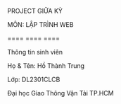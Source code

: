PROJECT GIỮA KỲ

MÔN: LẬP TRÌNH WEB 

==== ==== ====

Thông tin sinh viên

Họ & Tên: Hồ Thành Trung

Lớp: DL2301CLCB

Đại học Giao Thông Vận Tải TP.HCM
